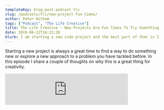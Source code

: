 ```yaml
---
templateKey: blog-post-podcast-tlc
slug: /podcasts/tlc/new-project-fun-times/
author: Peter Witham
tags: ["Podcast", "The Life Creative"]
title: The Life Creative - New Projects Are Fun Times To Try Something New
date: 2019-06-22T16:22:28
blurb: I am starting a new side project and the best part of that is I get to have a totally clean slate. Plus the opportunity to work on it with new skills and new ways.
---
```


Starting a new project is always a great time to find a way to do something new or explore a new approach to a problem
you have tackled before. In this episode I share a couple of thoughts on why this is a great thing for creativity.

<iframe src="https://anchor.fm/peter-witham/embed/episodes/New-Projects-Are-Fun-Times-To-Try-Something-New-e4dl2s" height="102" width="400" frameborder="0" scrolling="no"></iframe>
